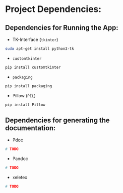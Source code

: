 # Project Dependencies:

## Dependencies for Running the App:

* TK-Interface (`tkinter`)

```sh
sudo apt-get install python3-tk
```

* `customtkinter`

```sh
pip install customtkinter
```

* `packaging`

```sh
pip install packaging
```

* Pillow (`PIL`)

```sh
pip install Pillow
```

## Dependencies for generating the documentation:

* Pdoc

```sh
# TODO
```

* Pandoc

```sh
# TODO
```

* xeletex

```sh
# TODO
```
